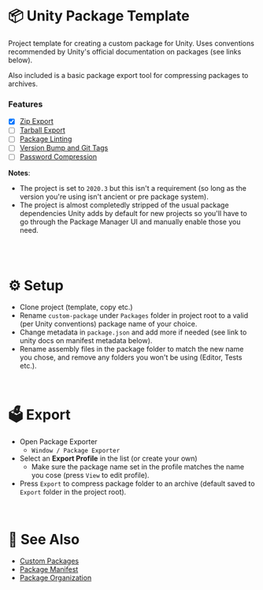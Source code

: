 # 📦 Unity Package Template

Project template for creating a custom package for Unity. Uses conventions recommended by Unity's official documentation on packages (see links below).

Also included is a basic package export tool for compressing packages to archives.

### Features

- [x] [Zip Export](https://github.com/Smidgens/unity-package-template/milestone/4)
- [ ] [Tarball Export](https://github.com/Smidgens/unity-package-template/milestone/1)
- [ ] [Package Linting](https://github.com/Smidgens/unity-package-template/milestone/2)
- [ ] [Version Bump and Git Tags](https://github.com/Smidgens/unity-package-template/milestone/3)
- [ ] [Password Compression]()
 
**Notes**:
* The project is set to `2020.3` but this isn't a requirement (so long as the version you're using isn't ancient or pre package system).
* The project is almost completedly stripped of the usual package dependencies Unity adds by default for new projects so you'll have to go through the Package Manager UI and manually enable those you need.

<br/><br/>


# ⚙️ Setup

* Clone project (template, copy etc.)
* Rename `custom-package` under `Packages` folder in project root to a valid (per Unity conventions) package name of your choice.
* Change metadata in `package.json` and add more if needed (see link to unity docs on manifest metadata below).
* Rename assembly files in the package folder to match the new name you chose, and remove any folders you won't be using (Editor, Tests etc.).

<br/>

# 🗳️ Export

* Open Package Exporter
  * `Window / Package Exporter`
* Select an **Export Profile** in the list (or create your own)
  * Make sure the package name set in the profile matches the name you cose (press `View` to edit profile).
* Press `Export` to compress package folder to an archive (default saved to `Export` folder in the project root).


<br/>

# 🔗 See Also

* [Custom Packages](https://docs.unity3d.com/Manual/CustomPackages.html)
* [Package Manifest](https://docs.unity3d.com/Manual/upm-manifestPkg.html)
* [Package Organization](https://docs.unity3d.com/Manual/cus-layout.html)
